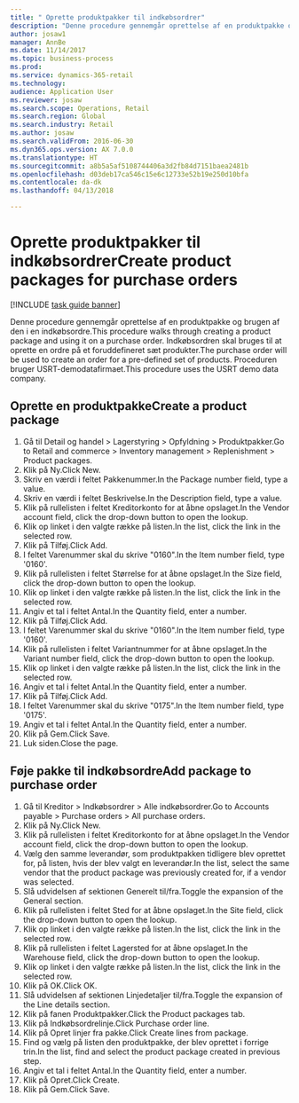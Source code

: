 ```yaml
--- 
title: " Oprette produktpakker til indkøbsordrer"
description: "Denne procedure gennemgår oprettelse af en produktpakke og brugen af den i en indkøbsordre."
author: josaw1
manager: AnnBe
ms.date: 11/14/2017
ms.topic: business-process
ms.prod: 
ms.service: dynamics-365-retail
ms.technology: 
audience: Application User
ms.reviewer: josaw
ms.search.scope: Operations, Retail
ms.search.region: Global
ms.search.industry: Retail
ms.author: josaw
ms.search.validFrom: 2016-06-30
ms.dyn365.ops.version: AX 7.0.0
ms.translationtype: HT
ms.sourcegitcommit: a8b5a5af5108744406a3d2fb84d7151baea2481b
ms.openlocfilehash: d03deb17ca546c15e6c12733e52b19e250d10bfa
ms.contentlocale: da-dk
ms.lasthandoff: 04/13/2018

---
```

# <a name="create-product-packages-for-purchase-orders"></a><span data-ttu-id="abfac-103"> Oprette produktpakker til indkøbsordrer</span><span class="sxs-lookup"><span data-stu-id="abfac-103">Create product packages for purchase orders</span></span>

[!INCLUDE [task guide banner](../includes/task-guide-banner.md)]

<span data-ttu-id="abfac-104">Denne procedure gennemgår oprettelse af en produktpakke og brugen af den i en indkøbsordre.</span><span class="sxs-lookup"><span data-stu-id="abfac-104">This procedure walks through creating a product package and using it on a purchase order.</span></span> <span data-ttu-id="abfac-105">Indkøbsordren skal bruges til at oprette en ordre på et foruddefineret sæt produkter.</span><span class="sxs-lookup"><span data-stu-id="abfac-105">The purchase order will be used to create an order for a pre-defined set of products.</span></span> <span data-ttu-id="abfac-106">Proceduren bruger USRT-demodatafirmaet.</span><span class="sxs-lookup"><span data-stu-id="abfac-106">This procedure uses the USRT demo data company.</span></span>


## <a name="create-a-product-package"></a><span data-ttu-id="abfac-107">Oprette en produktpakke</span><span class="sxs-lookup"><span data-stu-id="abfac-107">Create a product package</span></span>
1. <span data-ttu-id="abfac-108">Gå til Detail og handel > Lagerstyring > Opfyldning > Produktpakker.</span><span class="sxs-lookup"><span data-stu-id="abfac-108">Go to Retail and commerce > Inventory management > Replenishment > Product packages.</span></span>
2. <span data-ttu-id="abfac-109">Klik på Ny.</span><span class="sxs-lookup"><span data-stu-id="abfac-109">Click New.</span></span>
3. <span data-ttu-id="abfac-110">Skriv en værdi i feltet Pakkenummer.</span><span class="sxs-lookup"><span data-stu-id="abfac-110">In the Package number field, type a value.</span></span>
4. <span data-ttu-id="abfac-111">Skriv en værdi i feltet Beskrivelse.</span><span class="sxs-lookup"><span data-stu-id="abfac-111">In the Description field, type a value.</span></span>
5. <span data-ttu-id="abfac-112">Klik på rullelisten i feltet Kreditorkonto for at åbne opslaget.</span><span class="sxs-lookup"><span data-stu-id="abfac-112">In the Vendor account field, click the drop-down button to open the lookup.</span></span>
6. <span data-ttu-id="abfac-113">Klik op linket i den valgte række på listen.</span><span class="sxs-lookup"><span data-stu-id="abfac-113">In the list, click the link in the selected row.</span></span>
7. <span data-ttu-id="abfac-114">Klik på Tilføj.</span><span class="sxs-lookup"><span data-stu-id="abfac-114">Click Add.</span></span>
8. <span data-ttu-id="abfac-115">I feltet Varenummer skal du skrive "0160".</span><span class="sxs-lookup"><span data-stu-id="abfac-115">In the Item number field, type '0160'.</span></span>
9. <span data-ttu-id="abfac-116">Klik på rullelisten i feltet Størrelse for at åbne opslaget.</span><span class="sxs-lookup"><span data-stu-id="abfac-116">In the Size field, click the drop-down button to open the lookup.</span></span>
10. <span data-ttu-id="abfac-117">Klik op linket i den valgte række på listen.</span><span class="sxs-lookup"><span data-stu-id="abfac-117">In the list, click the link in the selected row.</span></span>
11. <span data-ttu-id="abfac-118">Angiv et tal i feltet Antal.</span><span class="sxs-lookup"><span data-stu-id="abfac-118">In the Quantity field, enter a number.</span></span>
12. <span data-ttu-id="abfac-119">Klik på Tilføj.</span><span class="sxs-lookup"><span data-stu-id="abfac-119">Click Add.</span></span>
13. <span data-ttu-id="abfac-120">I feltet Varenummer skal du skrive "0160".</span><span class="sxs-lookup"><span data-stu-id="abfac-120">In the Item number field, type '0160'.</span></span>
14. <span data-ttu-id="abfac-121">Klik på rullelisten i feltet Variantnummer for at åbne opslaget.</span><span class="sxs-lookup"><span data-stu-id="abfac-121">In the Variant number field, click the drop-down button to open the lookup.</span></span>
15. <span data-ttu-id="abfac-122">Klik op linket i den valgte række på listen.</span><span class="sxs-lookup"><span data-stu-id="abfac-122">In the list, click the link in the selected row.</span></span>
16. <span data-ttu-id="abfac-123">Angiv et tal i feltet Antal.</span><span class="sxs-lookup"><span data-stu-id="abfac-123">In the Quantity field, enter a number.</span></span>
17. <span data-ttu-id="abfac-124">Klik på Tilføj.</span><span class="sxs-lookup"><span data-stu-id="abfac-124">Click Add.</span></span>
18. <span data-ttu-id="abfac-125">I feltet Varenummer skal du skrive "0175".</span><span class="sxs-lookup"><span data-stu-id="abfac-125">In the Item number field, type '0175'.</span></span>
19. <span data-ttu-id="abfac-126">Angiv et tal i feltet Antal.</span><span class="sxs-lookup"><span data-stu-id="abfac-126">In the Quantity field, enter a number.</span></span>
20. <span data-ttu-id="abfac-127">Klik på Gem.</span><span class="sxs-lookup"><span data-stu-id="abfac-127">Click Save.</span></span>
21. <span data-ttu-id="abfac-128">Luk siden.</span><span class="sxs-lookup"><span data-stu-id="abfac-128">Close the page.</span></span>

## <a name="add-package-to-purchase-order"></a><span data-ttu-id="abfac-129">Føje pakke til indkøbsordre</span><span class="sxs-lookup"><span data-stu-id="abfac-129">Add package to purchase order</span></span>
1. <span data-ttu-id="abfac-130">Gå til Kreditor > Indkøbsordrer > Alle indkøbsordrer.</span><span class="sxs-lookup"><span data-stu-id="abfac-130">Go to Accounts payable > Purchase orders > All purchase orders.</span></span>
2. <span data-ttu-id="abfac-131">Klik på Ny.</span><span class="sxs-lookup"><span data-stu-id="abfac-131">Click New.</span></span>
3. <span data-ttu-id="abfac-132">Klik på rullelisten i feltet Kreditorkonto for at åbne opslaget.</span><span class="sxs-lookup"><span data-stu-id="abfac-132">In the Vendor account field, click the drop-down button to open the lookup.</span></span>
4. <span data-ttu-id="abfac-133">Vælg den samme leverandør, som produktpakken tidligere blev oprettet for, på listen, hvis der blev valgt en leverandør.</span><span class="sxs-lookup"><span data-stu-id="abfac-133">In the list, select the same vendor that the product package was previously created for, if a vendor was selected.</span></span>
5. <span data-ttu-id="abfac-134">Slå udvidelsen af sektionen Generelt til/fra.</span><span class="sxs-lookup"><span data-stu-id="abfac-134">Toggle the expansion of the General section.</span></span>
6. <span data-ttu-id="abfac-135">Klik på rullelisten i feltet Sted for at åbne opslaget.</span><span class="sxs-lookup"><span data-stu-id="abfac-135">In the Site field, click the drop-down button to open the lookup.</span></span>
7. <span data-ttu-id="abfac-136">Klik op linket i den valgte række på listen.</span><span class="sxs-lookup"><span data-stu-id="abfac-136">In the list, click the link in the selected row.</span></span>
8. <span data-ttu-id="abfac-137">Klik på rullelisten i feltet Lagersted for at åbne opslaget.</span><span class="sxs-lookup"><span data-stu-id="abfac-137">In the Warehouse field, click the drop-down button to open the lookup.</span></span>
9. <span data-ttu-id="abfac-138">Klik op linket i den valgte række på listen.</span><span class="sxs-lookup"><span data-stu-id="abfac-138">In the list, click the link in the selected row.</span></span>
10. <span data-ttu-id="abfac-139">Klik på OK.</span><span class="sxs-lookup"><span data-stu-id="abfac-139">Click OK.</span></span>
11. <span data-ttu-id="abfac-140">Slå udvidelsen af sektionen Linjedetaljer til/fra.</span><span class="sxs-lookup"><span data-stu-id="abfac-140">Toggle the expansion of the Line details section.</span></span>
12. <span data-ttu-id="abfac-141">Klik på fanen Produktpakker.</span><span class="sxs-lookup"><span data-stu-id="abfac-141">Click the Product packages tab.</span></span>
13. <span data-ttu-id="abfac-142">Klik på Indkøbsordrelinje.</span><span class="sxs-lookup"><span data-stu-id="abfac-142">Click Purchase order line.</span></span>
14. <span data-ttu-id="abfac-143">Klik på Opret linjer fra pakke.</span><span class="sxs-lookup"><span data-stu-id="abfac-143">Click Create lines from package.</span></span>
15. <span data-ttu-id="abfac-144">Find og vælg på listen den produktpakke, der blev oprettet i forrige trin.</span><span class="sxs-lookup"><span data-stu-id="abfac-144">In the list, find and select the product package created in previous step.</span></span>
16. <span data-ttu-id="abfac-145">Angiv et tal i feltet Antal.</span><span class="sxs-lookup"><span data-stu-id="abfac-145">In the Quantity field, enter a number.</span></span>
17. <span data-ttu-id="abfac-146">Klik på Opret.</span><span class="sxs-lookup"><span data-stu-id="abfac-146">Click Create.</span></span>
18. <span data-ttu-id="abfac-147">Klik på Gem.</span><span class="sxs-lookup"><span data-stu-id="abfac-147">Click Save.</span></span>


